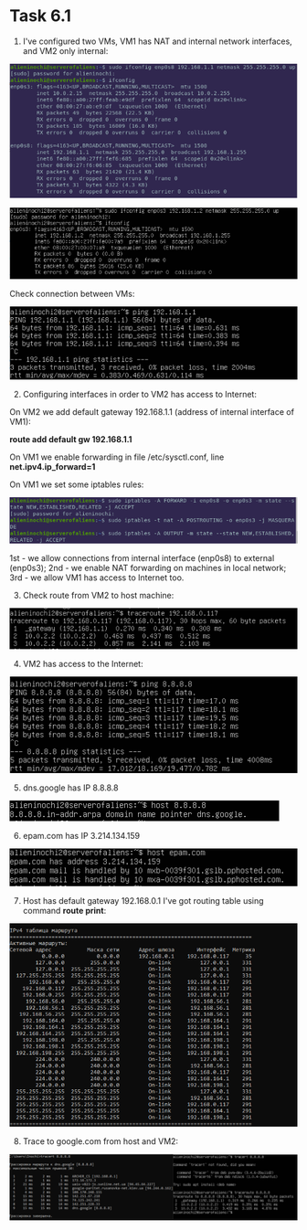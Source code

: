 # Task 6.1

1. I've configured two VMs, VM1 has NAT and internal network interfaces, and VM2 only internal:

![](./images/image1.png)

![](./images/image2.png)

Check connection between VMs:

![](./images/image3.png)

2. Configuring interfaces in order to VM2 has access to Internet:

On VM2 we add default gateway 192.168.1.1 (address of internal interface of VM1):

**route add default gw 192.168.1.1**

On VM1 we enable forwarding in file /etc/sysctl.conf, line **net.ipv4.ip_forward=1**

On VM1 we set some iptables rules:

![](./images/image4.png)

1st - we allow connections from internal interface (enp0s8) to external (enp0s3);
2nd - we enable NAT forwarding on machines in local network;
3rd - we allow VM1 has access to Internet too.

3. Check route from VM2 to host machine:

![](./images/image5.png)

4. VM2 has access to the Internet:

![](./images/image6.png)

5. dns.google has IP 8.8.8.8

![](./images/image7.png)

6. epam.com has IP 3.214.134.159

![](./images/image8.png)

7. Host has default gateway 192.168.0.1
I've got routing table using command **route print**:

![](./images/image9.png)

8. Trace to google.com from host and VM2:

![](./images/image10.png)